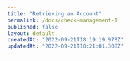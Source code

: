 ```yaml
---
title: "Retrieving an Account"
permalink: /docs/check-management-1
published: false
layout: default
createdAt: "2022-09-21T18:19:19.978Z"
updatedAt: "2022-09-21T18:21:01.308Z"
---
```

